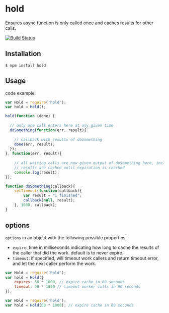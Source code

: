 hold
==============
Ensures async function is only called once and caches results for other calls.

[![Build Status](https://secure.travis-ci.org/socialradar/hold.png)](http://travis-ci.org/socialradar/hold)

## Installation

    $ npm install hold

## Usage

code example:

```js
var Hold = require('hold');
var hold = Hold();

hold(function (done) {
  
  // only one call enters here at any given time
  doSomething(function(err, result){
    
    // callback with results of doSomething
    done(err, result);
  });
}, function(err, result){
    
    // all waiting calls are now given output of doSomething here, including first caller
    // results are cached until expiration is reached
    console.log(result);
});

function doSomething(callback){
    setTimeout(function(callback){ 
        var result = "i finished";
        callback(null, result); 
    }, 1000, callback);
}
```

## options

`options` in an object with the following possible properties:

* `expire`: time in milliseconds indicating how long to cache the results of the caller that did the work. default is to never expire.
* `timeout`: if specified, will timeout work callers and return timeout error, and let the next caller perform the work.

```js
var Hold = require('hold');
var hold = Hold({
    expires: 60 * 1000, // expire cache in 60 seconds
    timeout: 90 * 1000 // timeout worker calls in 90 seconds
});
```

```js
var Hold = require('hold');
var hold = Hold(60 * 1000); // expire cache in 60 seconds
```